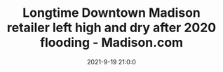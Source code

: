---
"title": "Longtime Downtown Madison retailer left high and dry after 2020 flooding - Madison.com"
"date": "2021-9-19 21:0:0"
"feed_name": "GOOGLENEWSCONSTRUCTION"
"feed_website": "https://news.google.com/search?q=construction%2Bincident&hl=en-US&gl=US&ceid=US:en"
"feed_rss": "https://news.google.com/rss/search?q=construction%2Bincident&hl=en-US&gl=US&ceid=US:en"
"link": "https://madison.com/wsj/news/local/longtime-downtown-madison-retailer-left-high-and-dry-after-2020-flooding/article_b37483e2-436d-5d26-8d63-a66a58be0619.html"
"file": "_posts/2021-1-1-af4517698517285d33ef51b872acf7b2775c0b91.md"
"accident": "0"
"drilling": "0"
"dead": "0"
"injured": "0"
---